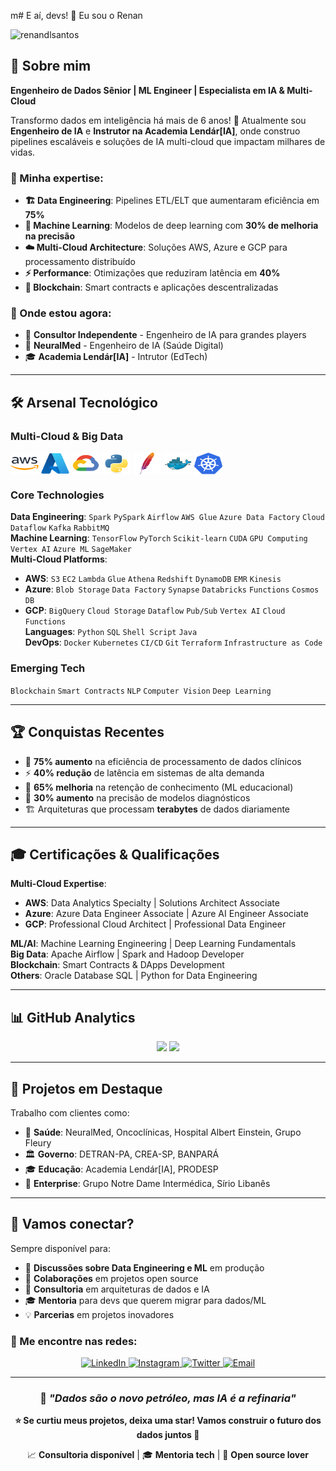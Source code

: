 m# E aí, devs! 👋 Eu sou o Renan

<p align="left"> <img src="https://komarev.com/ghpvc/?username=renandlsantos" alt="renandlsantos" /> </p>

## 🚀 Sobre mim

**Engenheiro de Dados Sênior | ML Engineer | Especialista em IA & Multi-Cloud**

Transformo dados em inteligência há mais de 6 anos! 🤖 Atualmente sou **Engenheiro de IA** e **Instrutor na Academia Lendár[IA]**, onde construo pipelines escaláveis e soluções de IA multi-cloud que impactam milhares de vidas.

### 🎯 Minha expertise:
- **🏗️ Data Engineering**: Pipelines ETL/ELT que aumentaram eficiência em **75%**
- **🧠 Machine Learning**: Modelos de deep learning com **30% de melhoria na precisão**
- **☁️ Multi-Cloud Architecture**: Soluções AWS, Azure e GCP para processamento distribuído
- **⚡ Performance**: Otimizações que reduziram latência em **40%**
- **🔗 Blockchain**: Smart contracts e aplicações descentralizadas

### 💼 Onde estou agora:
- 💼 **Consultor Independente** - Engenheiro de IA para grandes players
- 🏥 **NeuralMed** - Engenheiro de IA (Saúde Digital)
- 🎓 **Academia Lendár[IA]** - Intrutor (EdTech)

---

## 🛠️ Arsenal Tecnológico

### Multi-Cloud & Big Data
<div style="display: inline_block">
  <img align="center" alt="AWS" height="35" width="45" src="https://raw.githubusercontent.com/devicons/devicon/master/icons/amazonwebservices/amazonwebservices-original-wordmark.svg">
  <img align="center" alt="Azure" height="35" width="45" src="https://raw.githubusercontent.com/devicons/devicon/master/icons/azure/azure-original.svg">
  <img align="center" alt="GCP" height="35" width="45" src="https://raw.githubusercontent.com/devicons/devicon/master/icons/googlecloud/googlecloud-original.svg">
  <img align="center" alt="Python" height="35" width="45" src="https://raw.githubusercontent.com/devicons/devicon/master/icons/python/python-original.svg">
  <img align="center" alt="Apache" height="35" width="45" src="https://raw.githubusercontent.com/devicons/devicon/master/icons/apache/apache-original.svg">
  <img align="center" alt="Docker" height="35" width="45" src="https://raw.githubusercontent.com/devicons/devicon/master/icons/docker/docker-original.svg">
  <img align="center" alt="Kubernetes" height="35" width="45" src="https://raw.githubusercontent.com/devicons/devicon/master/icons/kubernetes/kubernetes-plain.svg">
</div>

### Core Technologies
**Data Engineering**: `Spark` `PySpark` `Airflow` `AWS Glue` `Azure Data Factory` `Cloud Dataflow` `Kafka` `RabbitMQ`  
**Machine Learning**: `TensorFlow` `PyTorch` `Scikit-learn` `CUDA` `GPU Computing` `Vertex AI` `Azure ML` `SageMaker`  
**Multi-Cloud Platforms**:  
- **AWS**: `S3` `EC2` `Lambda` `Glue` `Athena` `Redshift` `DynamoDB` `EMR` `Kinesis`  
- **Azure**: `Blob Storage` `Data Factory` `Synapse` `Databricks` `Functions` `Cosmos DB`  
- **GCP**: `BigQuery` `Cloud Storage` `Dataflow` `Pub/Sub` `Vertex AI` `Cloud Functions`  
**Languages**: `Python` `SQL` `Shell Script` `Java`  
**DevOps**: `Docker` `Kubernetes` `CI/CD` `Git` `Terraform` `Infrastructure as Code`

### Emerging Tech
`Blockchain` `Smart Contracts` `NLP` `Computer Vision` `Deep Learning`

---

## 🏆 Conquistas Recentes

- 🚀 **75% aumento** na eficiência de processamento de dados clínicos
- ⚡ **40% redução** de latência em sistemas de alta demanda
- 🧠 **65% melhoria** na retenção de conhecimento (ML educacional)
- 🎯 **30% aumento** na precisão de modelos diagnósticos
- 🏗️ Arquiteturas que processam **terabytes** de dados diariamente

---

## 🎓 Certificações & Qualificações

**Multi-Cloud Expertise**:  
- **AWS**: Data Analytics Specialty | Solutions Architect Associate  
- **Azure**: Azure Data Engineer Associate | Azure AI Engineer Associate  
- **GCP**: Professional Cloud Architect | Professional Data Engineer  

**ML/AI**: Machine Learning Engineering | Deep Learning Fundamentals  
**Big Data**: Apache Airflow | Spark and Hadoop Developer  
**Blockchain**: Smart Contracts & DApps Development  
**Others**: Oracle Database SQL | Python for Data Engineering

---

## 📊 GitHub Analytics

<div align="center">
  <img height="180em" src="https://github-readme-stats.vercel.app/api?username=renandlsantos&show_icons=true&theme=vue&include_all_commits=true&count_private=true"/>
  <img height="180em" src="https://github-readme-stats.vercel.app/api/top-langs/?username=renandlsantos&layout=compact&langs_count=8&theme=vue"/>
</div>

---

## 🚀 Projetos em Destaque

Trabalho com clientes como:
- 🏥 **Saúde**: NeuralMed, Oncoclínicas, Hospital Albert Einstein, Grupo Fleury
- 🏛️ **Governo**: DETRAN-PA, CREA-SP, BANPARÁ
- 🎓 **Educação**: Academia Lendár[IA], PRODESP
- 💼 **Enterprise**: Grupo Notre Dame Intermédica, Sírio Libanês

---

## 🤝 Vamos conectar?

Sempre disponível para:
- 💬 **Discussões sobre Data Engineering e ML** em produção
- 🤝 **Colaborações** em projetos open source
- 🎯 **Consultoria** em arquiteturas de dados e IA
- 🎓 **Mentoria** para devs que querem migrar para dados/ML
- 💡 **Parcerias** em projetos inovadores

### 📱 Me encontre nas redes:

<p align="center">
  <a href="https://www.linkedin.com/in/renandlsantos/">
    <img alt="LinkedIn" src="https://img.shields.io/badge/LinkedIn-renandlsantos-0077B5?style=for-the-badge&logo=linkedin&logoColor=white">
  </a>
  <a href="https://www.instagram.com/eurenandsantos/">
    <img alt="Instagram" src="https://img.shields.io/badge/Instagram-renandlsantos-E4405F?style=for-the-badge&logo=instagram&logoColor=white">
  </a>
  <a href="https://www.twitter.com/renandlsantos/">
    <img alt="Twitter" src="https://img.shields.io/badge/Twitter-renandlsantos-1DA1F2?style=for-the-badge&logo=twitter&logoColor=white">
  </a>
  <a href="mailto:renan@grupords.com">
    <img alt="Email" src="https://img.shields.io/badge/Email-renan@grupords.com-D14836?style=for-the-badge&logo=gmail&logoColor=white">
  </a>
</p>

---

<div align="center">
  
### 💭 *"Dados são o novo petróleo, mas IA é a refinaria"*

**⭐ Se curtiu meus projetos, deixa uma star! Vamos construir o futuro dos dados juntos 🚀**

📈 **Consultoria disponível** | 🎓 **Mentoria tech** | 🤝 **Open source lover**

</div>
